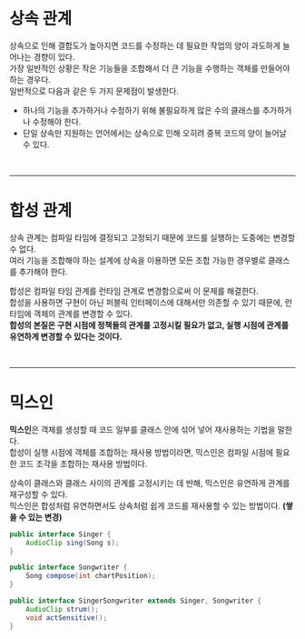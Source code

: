 # 상속 관계

상속으로 인해 결합도가 높아지면 코드를 수정하는 데 필요한 작업의 양이 과도하게 늘어나는 경향이 있다. <br>
가장 일반적인 상황은 작은 기능들을 조합해서 더 큰 기능을 수행하는 객체를 만들어야 하는 경우다. <br>
일반적으로 다음과 같은 두 가지 문제점이 발생한다.

- 하나의 기능을 추가하거나 수정하기 위해 불필요하게 많은 수의 클래스를 추가하거나 수정해야 한다.
- 단일 상속만 지원하는 언어에서는 상속으로 인해 오히려 중복 코드의 양이 늘어날 수 있다.


<br>
<hr>

# 합성 관계

상속 관계는 컴파일 타임에 결정되고 고정되기 때문에 코드를 실행하는 도중에는 변경할 수 없다. <br>
여러 기능을 조합해야 하는 설계에 상속을 이용하면 모든 조합 가능한 경우별로 클래스를 추가해야 한다.

합성은 컴파일 타임 관계를 런타임 관계로 변경함으로써 이 문제를 해결한다. <br>
합성을 사용하면 구현이 아닌 퍼블릭 인터페이스에 대해서만 의존할 수 있기 때문에, 런타임에 객체의 관계를 변경할 수 있다. <br>
**합성의 본질은 구현 시점에 정책들의 관계를 고정시킬 필요가 없고, 실행 시점에 관계를 유연하게 변경할 수 있다는 것이다.**

<br>
<hr>

# 믹스인

**믹스인**은 객체를 생성할 때 코드 일부를 클래스 안에 섞어 넣어 재사용하는 기법을 말한다. <br>
합성이 실행 시점에 객체를 조합하는 재사용 방법이라면, 믹스인은 컴파일 시점에 필요한 코드 조각을 조합하는 재사용 방법이다.

상속이 클래스와 클래스 사이의 관계를 고정시키는 데 반해, 믹스인은 유연하게 관계를 재구성할 수 있다. <br>
믹스인은 합성처럼 유연하면서도 상속처럼 쉽게 코드를 재사용할 수 있는 방법이다. **(쌓을 수 있는 변경)**


~~~java
public interface Singer {
    AudioClip sing(Song s);
}

public interface Songwriter {
    Song compose(int chartPosition);
}

public interface SingerSongwriter extends Singer, Songwriter {
    AudioClip strum();
    void actSensitive();
}
~~~




















